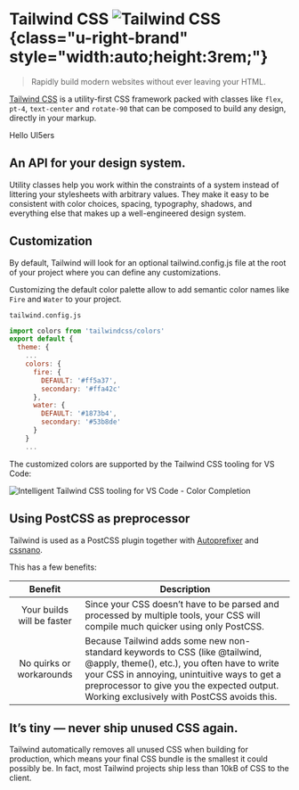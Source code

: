 # Tailwind CSS ![Tailwind CSS](/icons/logo/TailwindCSS.svg){class="u-right-brand" style="width:auto;height:3rem;"}
>Rapidly build modern websites without ever leaving your HTML.

[Tailwind CSS](https://tailwindcss.com/) is a utility-first CSS framework packed with classes like ``flex``, ``pt-4``, ``text-center`` and ``rotate-90`` that can be composed to build any design, directly in your markup.

<span class="text-4xl text-fire">Hello UI5ers</span>

## An API for your design system.
Utility classes help you work within the constraints of a system instead of littering your stylesheets with arbitrary values. They make it easy to be consistent with color choices, spacing, typography, shadows, and everything else that makes up a well-engineered design system.

## Customization
By default, Tailwind will look for an optional tailwind.config.js file at the root of your project where you can define any customizations.

Customizing the default color palette allow to add semantic color names like ``Fire`` and ``Water`` to your project.

``tailwind.config.js``
```js
import colors from 'tailwindcss/colors'
export default {
  theme: {
    ...
    colors: {
      fire: {
        DEFAULT: '#ff5a37',
        secondary: '#ffa42c'
      },
      water: {
        DEFAULT: '#1873b4',
        secondary: '#53b8de'
      }
    }
    ...

```

The customized colors are supported by the Tailwind CSS tooling for VS Code:

![Intelligent Tailwind CSS tooling for VS Code - Color Completion](/tailwind-css-vsc-color-completion.png)

## Using PostCSS as preprocessor
Tailwind is used as a PostCSS plugin together with [Autoprefixer](https://github.com/postcss/autoprefixer) and [cssnano](https://cssnano.co/).

This has a few benefits:

Benefit | Description
:-----: | -----------
Your builds will be faster | Since your CSS doesn’t have to be parsed and processed by multiple tools, your CSS will compile much quicker using only PostCSS.
No quirks or workarounds | Because Tailwind adds some new non-standard keywords to CSS (like @tailwind, @apply, theme(), etc.), you often have to write your CSS in annoying, unintuitive ways to get a preprocessor to give you the expected output. Working exclusively with PostCSS avoids this.


## It’s tiny — never ship unused CSS again.
Tailwind automatically removes all unused CSS when building for production, which means your final CSS bundle is the smallest it could possibly be. In fact, most Tailwind projects ship less than 10kB of CSS to the client.
